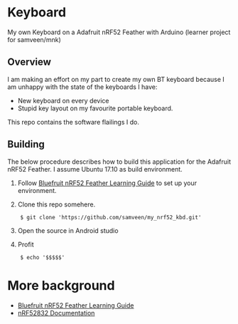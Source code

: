 <!--
# See LICENSE file for details
-->

# Keyboard

My own Keyboard on a Adafruit nRF52 Feather with Arduino (learner project for samveen/mnk)

## Overview

I am making an effort on my part to create my own BT keyboard because I
am unhappy with the state of the keyboards I have:
- New keyboard on every device
- Stupid key layout on my favourite portable keyboard.

This repo contains the software flailings I do.

## Building

The below procedure describes how to build this application for the
Adafruit nRF52 Feather. I assume Ubuntu 17.10 as build environment.

1. Follow [Bluefruit nRF52 Feather Learning Guide](https://learn.adafruit.com/bluefruit-nrf52-feather-learning-guide?view=all) to set up your environment.


2. Clone this repo somehere.

```no-highlight
    $ git clone 'https://github.com/samveen/my_nrf52_kbd.git'
```

3. Open the source in Android studio

4. Profit

```no-highlight
    $ echo '$$$$$'
```

# More background
- [Bluefruit nRF52 Feather Learning Guide](https://learn.adafruit.com/bluefruit-nrf52-feather-learning-guide?view=all)
- [nRF52832 Documentation](http://infocenter.nordicsemi.com/topic/com.nordic.infocenter.nrf52/dita/nrf52/chips/nrf52832.html?cp=2_1)
